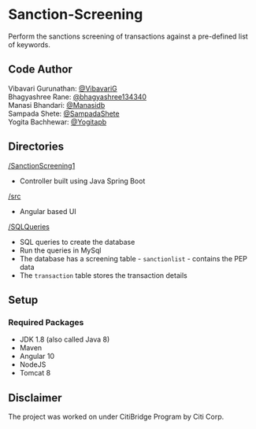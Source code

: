 # Sanction-Screening
Perform the sanctions screening of transactions against a pre-defined list of keywords.

## Code Author
Vibavari Gurunathan: [@VibavariG](https://github.com/VibavariG)<br/>
Bhagyashree Rane: [@bhagyashree134340](https://github.com/bhagyashree134340)<br/>
Manasi Bhandari: [@Manasidb](https://github.com/Manasidb)<br/>
Sampada Shete: [@SampadaShete](https://github.com/SampadaShete)<br/>
Yogita Bachhewar: [@Yogitapb](https://github.com/Yogitapb)<br/>

## Directories
[/SanctionScreening1](https://github.com/VibavariG/Sanction-Screening/tree/main/SanctionScreening1)
* Controller built using Java Spring Boot

[/src](https://github.com/VibavariG/Sanction-Screening/tree/main/src)
* Angular based UI

[/SQLQueries](https://github.com/VibavariG/Sanction-Screening/blob/main/SQLQueries.txt)
* SQL queries to create the database
* Run the queries in MySql
* The database has a screening table - `sanctionlist` - contains the PEP data
* The `transaction` table stores the transaction details

## Setup
### Required Packages
* JDK 1.8 (also called Java 8)
* Maven
* Angular 10
* NodeJS
* Tomcat 8

## Disclaimer
The project was worked on under CitiBridge Program by Citi Corp. 
